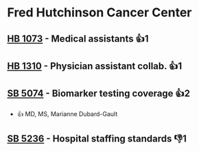 # Fred Hutchinson Cancer Center

## [HB 1073](/bill/2023-24/hb/1073/) - Medical assistants 👍1  

## [HB 1310](/bill/2023-24/hb/1310/) - Physician assistant collab. 👍1  

## [SB 5074](/bill/2023-24/sb/5074/) - Biomarker testing coverage 👍2  
* 👍 MD, MS, Marianne  Dubard-Gault

## [SB 5236](/bill/2023-24/sb/5236/) - Hospital staffing standards  👎1 